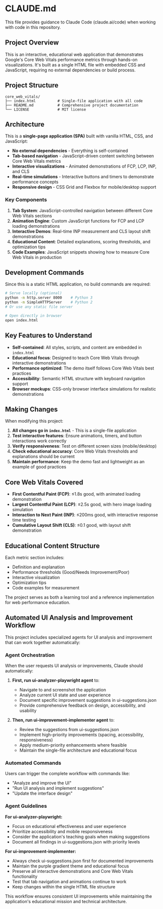# CLAUDE.md

This file provides guidance to Claude Code (claude.ai/code) when working with code in this repository.

## Project Overview

This is an interactive, educational web application that demonstrates Google's Core Web Vitals performance metrics through hands-on visualizations. It's built as a single HTML file with embedded CSS and JavaScript, requiring no external dependencies or build process.

## Project Structure

```
core_web_vitals/
├── index.html          # Single-file application with all code
├── README.md           # Comprehensive project documentation
└── LICENSE             # MIT license
```

## Architecture

This is a **single-page application (SPA)** built with vanilla HTML, CSS, and JavaScript:

- **No external dependencies** - Everything is self-contained
- **Tab-based navigation** - JavaScript-driven content switching between Core Web Vitals metrics
- **Interactive visualizations** - Animated demonstrations of FCP, LCP, INP, and CLS
- **Real-time simulations** - Interactive buttons and timers to demonstrate performance concepts
- **Responsive design** - CSS Grid and Flexbox for mobile/desktop support

### Key Components

1. **Tab System**: JavaScript-controlled navigation between different Core Web Vitals sections
2. **Animation Engine**: Custom JavaScript functions for FCP and LCP loading demonstrations
3. **Interactive Demos**: Real-time INP measurement and CLS layout shift demonstrations
4. **Educational Content**: Detailed explanations, scoring thresholds, and optimization tips
5. **Code Examples**: JavaScript snippets showing how to measure Core Web Vitals in production

## Development Commands

Since this is a static HTML application, no build commands are required:

```bash
# Serve locally (optional)
python -m http.server 8000    # Python 3
python -m SimpleHTTPServer    # Python 2
# Or use any static file server

# Open directly in browser
open index.html
```

## Key Features to Understand

- **Self-contained**: All styles, scripts, and content are embedded in `index.html`
- **Educational focus**: Designed to teach Core Web Vitals through interactive demonstrations
- **Performance optimized**: The demo itself follows Core Web Vitals best practices
- **Accessibility**: Semantic HTML structure with keyboard navigation support
- **Browser mockups**: CSS-only browser interface simulations for realistic demonstrations

## Making Changes

When modifying this project:

1. **All changes go in `index.html`** - This is a single-file application
2. **Test interactive features**: Ensure animations, timers, and button interactions work correctly
3. **Verify responsiveness**: Test on different screen sizes (mobile/desktop)
4. **Check educational accuracy**: Core Web Vitals thresholds and explanations should be current
5. **Maintain performance**: Keep the demo fast and lightweight as an example of good practices

## Core Web Vitals Covered

- **First Contentful Paint (FCP)**: ≤1.8s good, with animated loading demonstration
- **Largest Contentful Paint (LCP)**: ≤2.5s good, with hero image loading simulation  
- **Interaction to Next Paint (INP)**: ≤200ms good, with interactive response time testing
- **Cumulative Layout Shift (CLS)**: ≤0.1 good, with layout shift demonstration

## Educational Content Structure

Each metric section includes:
- Definition and explanation
- Performance thresholds (Good/Needs Improvement/Poor)
- Interactive visualization
- Optimization tips
- Code examples for measurement

The project serves as both a learning tool and a reference implementation for web performance education.

## Automated UI Analysis and Improvement Workflow

This project includes specialized agents for UI analysis and improvement that can work together automatically:

### Agent Orchestration

When the user requests UI analysis or improvements, Claude should automatically:

1. **First, run ui-analyzer-playwright agent** to:
   - Navigate to and screenshot the application
   - Analyze current UI state and user experience
   - Document specific improvement suggestions in ui-suggestions.json
   - Provide comprehensive feedback on design, accessibility, and usability

2. **Then, run ui-improvement-implementer agent** to:
   - Review the suggestions from ui-suggestions.json
   - Implement high-priority improvements (spacing, accessibility, responsiveness)
   - Apply medium-priority enhancements where feasible
   - Maintain the single-file architecture and educational focus

### Automated Commands

Users can trigger the complete workflow with commands like:
- "Analyze and improve the UI"
- "Run UI analysis and implement suggestions"
- "Update the interface design"

### Agent Guidelines

**For ui-analyzer-playwright:**
- Focus on educational effectiveness and user experience
- Prioritize accessibility and mobile responsiveness
- Consider the application's teaching goals when making suggestions
- Document all findings in ui-suggestions.json with priority levels

**For ui-improvement-implementer:**
- Always check ui-suggestions.json first for documented improvements
- Maintain the purple gradient theme and educational focus
- Preserve all interactive demonstrations and Core Web Vitals functionality
- Test that tab navigation and animations continue to work
- Keep changes within the single HTML file structure

This workflow ensures consistent UI improvements while maintaining the application's educational mission and technical architecture.
